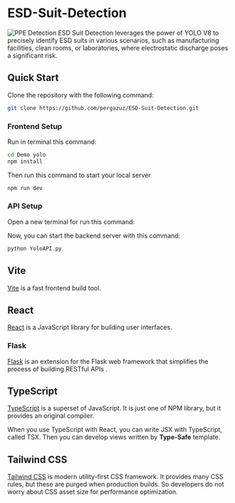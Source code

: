 # ESD-Suit-Detection
![PPE Detection](https://media.licdn.com/dms/image/C5612AQGa7wgjmpiYug/article-cover_image-shrink_423_752/0/1610814232977?e=1695254400&v=beta&t=5QeKXP8v1WGc7v_K_8J9zYiW-32V4EiRrrqI0AXfLF4)
ESD Suit Detection leverages the power of YOLO V8 to precisely identify ESD suits in various scenarios, such as manufacturing facilities, clean rooms, or laboratories, where electrostatic discharge poses a significant risk.


## Quick Start

Clone the repository with the following command:

```bash
git clone https://github.com/pergazuz/ESD-Suit-Detection.git
```

### Frontend Setup
Run in terminal this command:

```bash
cd Demo yolo
npm install
```

Then run this command to start your local server

```bash
npm run dev
```

### API Setup
Open a new terminal for run this command:

Now, you can start the backend server with this command:

```bash
python YoloAPI.py
```


## Vite

[Vite](https://vitejs.dev) is a fast frontend build tool.

## React

[React](https://es.reactjs.org) is a JavaScript library for building user interfaces.

### Flask

[Flask](https://flask.palletsprojects.com/en/2.3.x/) is an extension for the Flask web framework that simplifies the process of building RESTful APIs .

## TypeScript

[TypeScript](https://www.typescriptlang.org) is a superset of JavaScript. It is just one of NPM library, but it provides an original compiler.

When you use TypeScript with React, you can write JSX with TypeScript, called TSX. Then you can develop views written by **Type-Safe** template.

## Tailwind CSS

[Tailwind CSS](https://tailwindcss.com) is modern utility-first CSS framework. It provides many CSS rules, but these are purged when production builds. So developers do not worry about CSS asset size for performance optimization.
